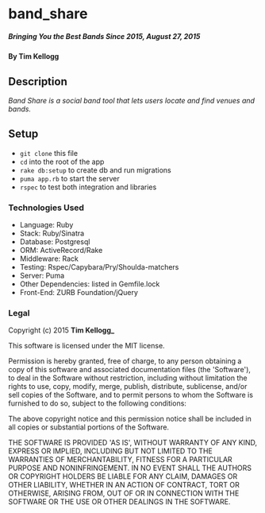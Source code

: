 #	band_share

##### _Bringing You the Best Bands Since 2015_, _August 27, 2015_


#### By **Tim Kellogg**

## Description

_Band Share is a social band tool that lets users locate and find venues and bands._

##	Setup

* `git clone` this file
* `cd` into the root of the app
* `rake db:setup` to create db and run migrations
* `puma app.rb` to start the server
* `rspec` to test both integration and libraries

###	Technologies Used

* Language: Ruby
* Stack: Ruby/Sinatra
* Database: Postgresql 
* ORM: ActiveRecord/Rake
* Middleware: Rack
* Testing: Rspec/Capybara/Pry/Shoulda-matchers
* Server: Puma
* Other Dependencies: listed in Gemfile.lock
* Front-End: ZURB Foundation/jQuery 

###	Legal
Copyright (c) 2015 **Tim Kellogg_**

This software is licensed under the MIT license.

Permission is hereby granted, free of charge, to any person obtaining a copy of this software and associated documentation files (the 'Software'), to deal in the Software without restriction, including without limitation the rights to use, copy, modify, merge, publish, distribute, sublicense, and/or sell copies of the Software, and to permit persons to whom the Software is furnished to do so, subject to the following conditions:

The above copyright notice and this permission notice shall be included in all copies or substantial portions of the Software.

THE SOFTWARE IS PROVIDED 'AS IS', WITHOUT WARRANTY OF ANY KIND, EXPRESS OR IMPLIED, INCLUDING BUT NOT LIMITED TO THE WARRANTIES OF MERCHANTABILITY, FITNESS FOR A PARTICULAR PURPOSE AND NONINFRINGEMENT. IN NO EVENT SHALL THE AUTHORS OR COPYRIGHT HOLDERS BE LIABLE FOR ANY CLAIM, DAMAGES OR OTHER LIABILITY, WHETHER IN AN ACTION OF CONTRACT, TORT OR OTHERWISE, ARISING FROM, OUT OF OR IN CONNECTION WITH THE SOFTWARE OR THE USE OR OTHER DEALINGS IN THE SOFTWARE.